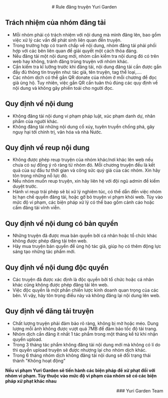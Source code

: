 <div align="center">
# Rule đăng truyện Yuri Garden
</div>

## Trách nhiệm của nhóm đăng tải

- Mỗi nhóm phải có trách nhiệm với nội dung mà mình đăng lên, bao gồm việc xử lý các vấn đề phát sinh liên quan đến truyện.
- Trong trường hợp có tranh chấp về nội dung, nhóm đăng tải phải phối hợp với các bên liên quan để giải quyết một cách thỏa đáng.
- Nếu đăng tải một nội dung mới, nhóm cần kiểm tra nội dung đó có trên web hay không, tránh đăng trùng truyện với nhóm khác.
- Cần kiểm tra kĩ lưỡng trước khi đăng tải, nội dung đăng tải cần được gắn đầy đủ thông tin truyện như: tác giả, tên truyện, tag thể loại,....
- Các nhóm dịch có thể gắn QR donate của nhóm ở mỗi chương để đọc giả ủng hộ. Tuy nhiên, việc gắn QR cần tuân thủ đúng các quy định về nội dung và không gây phiền toái cho người đọc.

## Quy định về nội dung

- Không đăng tải nội dung vi phạm pháp luật, xúc phạm danh dự, nhân phẩm của người khác.
- Không đăng tải những nội dung cổ xúy, tuyên truyền chống phá, gây nguy hại tới chính trị, văn hóa và nhà Nước.

## Quy định về reup nội dung

- Không được phép reup truyện của nhóm khác/nơi khác lên web nếu chưa có sự đồng ý rõ ràng từ nhóm đó. Mỗi chương truyện đều là kết quả của sự đầu tư thời gian và công sức quý giá của các nhóm. Xin hãy tôn trọng những nỗ lực đó.
- Nếu nhóm muốn reup truyện, xin hãy liên hệ với đội ngũ admin để kiểm duyệt trước.
- Hành vi reup trái phép sẽ bị xử lý nghiêm túc, có thể dẫn đến việc nhóm bị hạn chế quyền đăng tải, hoặc gỡ bỏ truyện vi phạm khỏi web. Tùy vào mức độ vi phạm, các biện pháp xử lý có thể bao gồm cảnh cáo hoặc cấm đăng tải vĩnh viễn.

## Quy định về nội dung có bản quyền

- Những truyện đã được mua bản quyền bởi cá nhân hoặc tổ chức khác không được phép đăng tải trên web.
- Hãy mua truyện bản quyền để ủng hộ tác giả, giúp họ có thêm động lực sáng tạo những tác phẩm mới.

## Quy định về nội dung độc quyền

- Các truyện đã được xác định là độc quyền bởi tổ chức hoặc cá nhân khác cũng không được phép đăng tải lên web.
- Việc độc quyền là một phần chiến lược kinh doanh quan trọng của các bên. Vì vậy, hãy tôn trọng điều này và không đăng lại nội dung lên web.

## Quy định về đăng tải truyện

- Chất lượng truyện phải đảm bảo rõ ràng, không bị mờ hoặc méo. Dung lượng mỗi ảnh không được vượt quá 7MB để đảm bảo tốc độ tải trang.
- Nhóm dịch cần đăng ít nhất 1 tác phẩm trong một tháng kể từ khi nhận quyền upload.
- Trong 3 tháng tác phẩm không đăng tải nội dung mới mà không có lí do thì quyền upload truyện sẽ được nhượng lại cho nhóm dịch khác. 
- Trong 6 tháng nhóm dịch không đăng tải nội dung sẽ đổi trạng thái thành "Không hoạt động"


**Nếu vi phạm Yuri Garden sẽ tiến hành các biện pháp để xử phạt đối với nhóm vi phạm. Tùy thuộc vào mức độ vi phạm của nhóm sẽ có các biện pháp xử phạt khác nhau**

<div align="right">
### Yuri Garden Team
</div>
